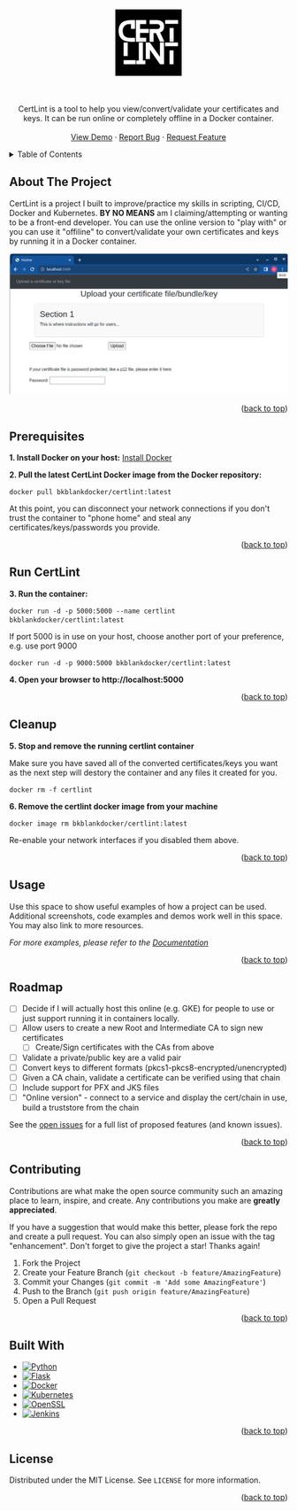 <a name="readme-top"></a>

<!-- PROJECT SHIELDS -->
<!--
*** I'm using markdown "reference style" links for readability.
*** Reference links are enclosed in brackets [ ] instead of parentheses ( ).
*** See the bottom of this document for the declaration of the reference variables
*** for contributors-url, forks-url, etc. This is an optional, concise syntax you may use.
*** https://www.markdownguide.org/basic-syntax/#reference-style-links
-->

<!-- PROJECT LOGO -->
<br />
<div align="center">
  <a href="https://github.com/BobBlank12/certlint">
    <img src="images/logo.png" alt="Logo" width="120" height="120">
  </a>

<!-- <h3 align="center">CertLint</h3> -->

  <p align="center">
    <br />
    <br />
    CertLint is a tool to help you view/convert/validate your certificates and keys. It can be run online or completely offline in a Docker container.
    <br />
    <br />
    <a href="https://github.com/BobBlank12/certlint">View Demo</a>
    ·
    <a href="https://github.com/BobBlank12/certlint/issues">Report Bug</a>
    ·
    <a href="https://github.com/BobBlank12/certlint/issues">Request Feature</a>
  </p>
</div>

<!-- TABLE OF CONTENTS -->
<details>
  <summary>Table of Contents</summary>
  <ol>
    <li>
      <li><a href="#about-the-project">About The Project</a></li>
      <li><a href="#prerequisites">Prerequisites</a></li>
      <li><a href="#run-certlint">Run CertLint</a></li>
      <li><a href="#clean-up">Clean Up</a></li>
      <li><a href="#usage">Usage</a></li>
      <li><a href="#roadmap">Roadmap</a></li> 
      <li><a href="#contributing">Contributing</a></li>
      <li><a href="#built-with">Built With</a></li>
      <li><a href="#license">License</a></li>
    </li>
  </ol>
</details>

<!-- ABOUT THE PROJECT -->
## About The Project
CertLint is a project I built to improve/practice my skills in scripting, CI/CD, Docker and Kubernetes.  **BY NO MEANS** am I claiming/attempting or wanting to be a front-end developer. You can use the online version to "play with" or you can use it "offiline" to convert/validate your own certificates and keys by running it in a Docker container.

[![Product Name Screen Shot][product-screenshot]](https://example.com)

<p align="right">(<a href="#readme-top">back to top</a>)</br></p>

## Prerequisites

**1. Install Docker on your host:** [Install Docker](https://docs.docker.com/get-docker/)

**2. Pull the latest CertLint Docker image from the Docker repository:**
```
docker pull bkblankdocker/certlint:latest
```
At this point, you can disconnect your network connections if you don't trust the container to "phone home" and steal any certificates/keys/passwords you provide.

<p align="right">(<a href="#readme-top">back to top</a>)</br></p>

## Run CertLint
**3. Run the container:**
```
docker run -d -p 5000:5000 --name certlint bkblankdocker/certlint:latest
```

If port 5000 is in use on your host, choose another port of your preference, e.g. use port 9000
```
docker run -d -p 9000:5000 bkblankdocker/certlint:latest
```

**4. Open your browser to http://localhost:5000**

<p align="right">(<a href="#readme-top">back to top</a>)</br></p>

## Cleanup

**5. Stop and remove the running certlint container**

Make sure you have saved all of the converted certificates/keys you want as the next step will destory the container and any files it created for you.

```
docker rm -f certlint
```

**6. Remove the certlint docker image from your machine** 
```
docker image rm bkblankdocker/certlint:latest
```

Re-enable your network interfaces if you disabled them above.

<p align="right">(<a href="#readme-top">back to top</a>)</br></p>

<!-- USAGE EXAMPLES -->
## Usage

Use this space to show useful examples of how a project can be used. Additional screenshots, code examples and demos work well in this space. You may also link to more resources.

_For more examples, please refer to the [Documentation](https://example.com)_

<p align="right">(<a href="#readme-top">back to top</a>)</br></p>

<!-- ROADMAP -->
## Roadmap

- [ ] Decide if I will actually host this online (e.g. GKE)  for people to use or just support running it in containers locally.
- [ ] Allow users to create a new Root and Intermediate CA to sign new certificates
    - [ ] Create/Sign certificates with the CAs from above
- [ ] Validate a private/public key are a valid pair
- [ ] Convert keys to different formats (pkcs1-pkcs8-encrypted/unencrypted)
- [ ] Given a CA chain, validate a certificate can be verified using that chain
- [ ] Include support for PFX and JKS files
- [ ] "Online version" - connect to a service and display the cert/chain in use, build a truststore from the chain  

See the [open issues](https://github.com/BobBlank12/certlint/issues) for a full list of proposed features (and known issues).
<p align="right">(<a href="#readme-top">back to top</a>)</br></p>

<!-- CONTRIBUTING -->
## Contributing

Contributions are what make the open source community such an amazing place to learn, inspire, and create. Any contributions you make are **greatly appreciated**.

If you have a suggestion that would make this better, please fork the repo and create a pull request. You can also simply open an issue with the tag "enhancement".
Don't forget to give the project a star! Thanks again!

1. Fork the Project
2. Create your Feature Branch (`git checkout -b feature/AmazingFeature`)
3. Commit your Changes (`git commit -m 'Add some AmazingFeature'`)
4. Push to the Branch (`git push origin feature/AmazingFeature`)
5. Open a Pull Request

<p align="right">(<a href="#readme-top">back to top</a>)</br></p>

## Built With

* [![Python][Python]][Python-url]
* [![Flask][Flask]][Flask-url]
* [![Docker][Docker]][Docker-url]
* [![Kubernetes][Kubernetes]][Kubernetes-url]
* [![OpenSSL][OpenSSL]][OpenSSL-url]
* [![Jenkins][Jenkins]][Jenkins-url]

<p align="right">(<a href="#readme-top">back to top</a>)</br></p>

<!-- LICENSE -->
## License

Distributed under the MIT License. See `LICENSE` for more information.

<p align="right">(<a href="#readme-top">back to top</a>)</br></p>

<!-- MARKDOWN LINKS & IMAGES -->
<!-- https://www.markdownguide.org/basic-syntax/#reference-style-links -->
[contributors-shield]: https://img.shields.io/github/contributors/BobBlank12/certlint.svg?style=for-the-badge
[contributors-url]: https://github.com/BobBlank12/certlint/graphs/contributors
[forks-shield]: https://img.shields.io/github/forks/BobBlank12/certlint.svg?style=for-the-badge
[forks-url]: https://github.com/BobBlank12/certlint/network/members
[stars-shield]: https://img.shields.io/github/stars/BobBlank12/certlint.svg?style=for-the-badge
[stars-url]: https://github.com/BobBlank12/certlint/stargazers
[issues-shield]: https://img.shields.io/github/issues/BobBlank12/certlint.svg?style=for-the-badge
[issues-url]: https://github.com/BobBlank12/certlint/issues
[license-shield]: https://img.shields.io/github/license/BobBlank12/certlint.svg?style=for-the-badge
[license-url]: https://github.com/BobBlank12/certlint/blob/main/LICENSE
[linkedin-shield]: https://img.shields.io/badge/-LinkedIn-black.svg?style=for-the-badge&logo=linkedin&colorB=555
[linkedin-url]: https://linkedin.com/in/bob-blank-62672439
[product-screenshot]: images/screenshot.png
[Flask]: https://img.shields.io/badge/-Flask-000000?style=for-the-badge&logo=flask&logoColor=white
[Flask-url]: https://flask.palletsprojects.com/
[Python]: https://img.shields.io/badge/Python-3776AB?style=for-the-badge&logo=python&logoColor=white
[Python-url]: https://python.org/
[Docker]: https://img.shields.io/badge/Docker-2496ED?style=for-the-badge&logo=docker&logoColor=white
[Docker-url]: https://docker.com/
[Kubernetes]: https://img.shields.io/badge/Kubernetes-DD0031?style=for-the-badge&logo=kubernetes&logoColor=white
[Kubernetes-url]: https://kubernetes.io/
[OpenSSL]: https://img.shields.io/badge/OpenSSL-721412?style=for-the-badge&logo=openssl&logoColor=white
[OpenSSL-url]: https://www.openssl.org/
[Jenkins]: https://img.shields.io/badge/Jenkins-24939?style=for-the-badge&logo=jenkins&logoColor=white
[Jenkins-url]: https://www.jenkins.io/
